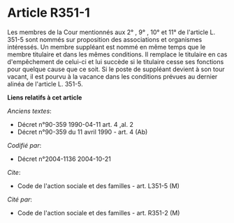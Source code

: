 # Article R351-1

Les membres de la Cour mentionnés aux 2° , 9° , 10° et 11° de l'article L. 351-5 sont nommés sur proposition des associations
et organismes intéressés. Un membre suppléant est nommé en même temps que le membre titulaire et dans les mêmes conditions.
Il remplace le titulaire en cas d'empêchement de celui-ci et lui succède si le titulaire cesse ses fonctions pour quelque
cause que ce soit. Si le poste de suppléant devient à son tour vacant, il est pourvu à la vacance dans les conditions prévues
au dernier alinéa de l'article L. 351-5.

**Liens relatifs à cet article**

_Anciens textes_:

  - Décret n°90-359 1990-04-11 art. 4 ,al. 2
  - Décret n°90-359 du 11 avril 1990 - art. 4 (Ab)

_Codifié par_:

  - Décret n°2004-1136 2004-10-21

_Cite_:

  - Code de l'action sociale et des familles - art. L351-5 (M)

_Cité par_:

  - Code de l'action sociale et des familles - art. R351-2 (M)
